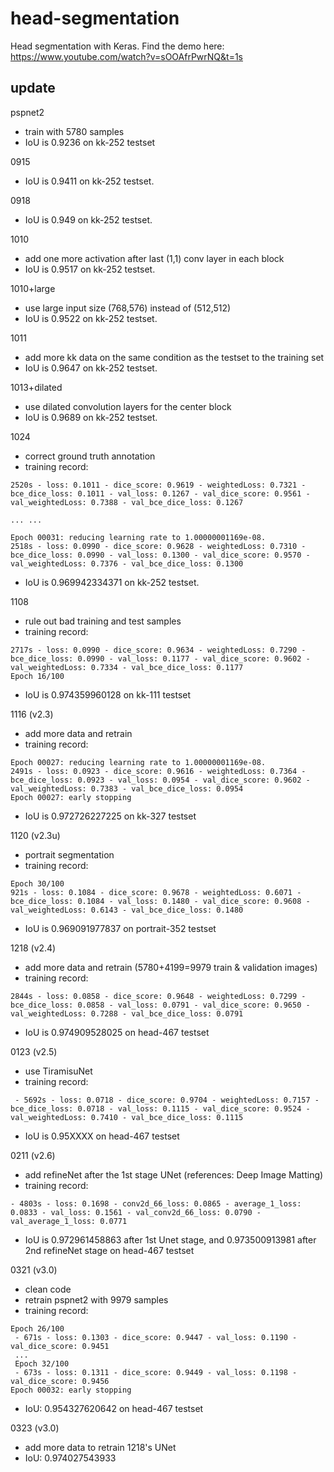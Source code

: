 # head-segmentation
Head segmentation with Keras.
Find the demo here: https://www.youtube.com/watch?v=sOOAfrPwrNQ&t=1s

## update
pspnet2
- train with 5780 samples
- IoU is 0.9236 on kk-252 testset

0915

- IoU is 0.9411 on kk-252 testset.

0918

- IoU is 0.949 on kk-252 testset.

1010

- add one more activation after last (1,1) conv layer in each block
- IoU is 0.9517 on kk-252 testset.

1010+large

- use large input size (768,576) instead of (512,512)
- IoU is 0.9522 on kk-252 testset.

1011

- add more kk data on the same condition as the testset to the training set
- IoU is 0.9647 on kk-252 testset.

1013+dilated

- use dilated convolution layers for the center block
- IoU is 0.9689 on kk-252 testset.

1024

- correct ground truth annotation
- training record: 
```
2520s - loss: 0.1011 - dice_score: 0.9619 - weightedLoss: 0.7321 - bce_dice_loss: 0.1011 - val_loss: 0.1267 - val_dice_score: 0.9561 - val_weightedLoss: 0.7388 - val_bce_dice_loss: 0.1267

... ...

Epoch 00031: reducing learning rate to 1.00000001169e-08.
2518s - loss: 0.0990 - dice_score: 0.9628 - weightedLoss: 0.7310 - bce_dice_loss: 0.0990 - val_loss: 0.1300 - val_dice_score: 0.9570 - val_weightedLoss: 0.7376 - val_bce_dice_loss: 0.1300
```

- IoU is 0.969942334371 on kk-252 testset.

1108
- rule out bad training and test samples
- training record:
```
2717s - loss: 0.0990 - dice_score: 0.9634 - weightedLoss: 0.7290 - bce_dice_loss: 0.0990 - val_loss: 0.1177 - val_dice_score: 0.9602 - val_weightedLoss: 0.7334 - val_bce_dice_loss: 0.1177
Epoch 16/100
```
- IoU is 0.974359960128 on kk-111 testset

1116 (v2.3)
- add more data and retrain
- training record:
```
Epoch 00027: reducing learning rate to 1.00000001169e-08.
2491s - loss: 0.0923 - dice_score: 0.9616 - weightedLoss: 0.7364 - bce_dice_loss: 0.0923 - val_loss: 0.0954 - val_dice_score: 0.9602 - val_weightedLoss: 0.7383 - val_bce_dice_loss: 0.0954
Epoch 00027: early stopping
```
- IoU is 0.972726227225 on kk-327 testset

1120 (v2.3u)
- portrait segmentation
- training record:
```
Epoch 30/100
921s - loss: 0.1084 - dice_score: 0.9678 - weightedLoss: 0.6071 - bce_dice_loss: 0.1084 - val_loss: 0.1480 - val_dice_score: 0.9608 - val_weightedLoss: 0.6143 - val_bce_dice_loss: 0.1480
```
- IoU is 0.969091977837 on portrait-352 testset

1218 (v2.4)
- add more data and retrain (5780+4199=9979 train & validation images)
- training record:
```
2844s - loss: 0.0858 - dice_score: 0.9648 - weightedLoss: 0.7299 - bce_dice_loss: 0.0858 - val_loss: 0.0791 - val_dice_score: 0.9650 - val_weightedLoss: 0.7288 - val_bce_dice_loss: 0.0791
```
- IoU is 0.974909528025 on head-467 testset

0123 (v2.5)
- use TiramisuNet
- training record:
```
 - 5692s - loss: 0.0718 - dice_score: 0.9704 - weightedLoss: 0.7157 - bce_dice_loss: 0.0718 - val_loss: 0.1115 - val_dice_score: 0.9524 - val_weightedLoss: 0.7410 - val_bce_dice_loss: 0.1115
```
- IoU is 0.95XXXX on head-467 testset

0211 (v2.6)
- add refineNet after the 1st stage UNet (references: Deep Image Matting)
- training record:
``` 
- 4803s - loss: 0.1698 - conv2d_66_loss: 0.0865 - average_1_loss: 0.0833 - val_loss: 0.1561 - val_conv2d_66_loss: 0.0790 - val_average_1_loss: 0.0771
```
- IoU is 0.972961458863 after 1st Unet stage, and 0.973500913981 after 2nd refineNet stage on head-467 testset

0321 (v3.0)
- clean code
- retrain pspnet2 with 9979 samples
- training record:
```
Epoch 26/100
 - 671s - loss: 0.1303 - dice_score: 0.9447 - val_loss: 0.1190 - val_dice_score: 0.9451
 ...
 Epoch 32/100
 - 673s - loss: 0.1311 - dice_score: 0.9449 - val_loss: 0.1198 - val_dice_score: 0.9456
Epoch 00032: early stopping
```
- IoU: 0.954327620642 on head-467 testset

0323 (v3.0)
- add more data to retrain 1218's UNet
- IoU: 0.974027543933
